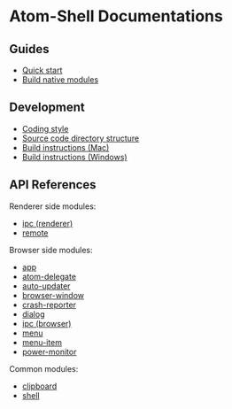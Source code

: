 # Atom-Shell Documentations

## Guides

* [Quick start](quick-start.md)
* [Build native modules](build-native-modules.md)

## Development

* [Coding style](coding-style.md)
* [Source code directory structure](source-code-directory-structure.md)
* [Build instructions (Mac)](build-instructions-mac.md)
* [Build instructions (Windows)](build-instructions-windows.md)

## API References

Renderer side modules:

* [ipc (renderer)](ipc-renderer.md)
* [remote](remote.md)

Browser side modules:

* [app](app.md)
* [atom-delegate](atom-delegate.md)
* [auto-updater](auto-updater.md)
* [browser-window](browser-window.md)
* [crash-reporter](crash-reporter.md)
* [dialog](dialog.md)
* [ipc (browser)](ipc-browser.md)
* [menu](menu.md)
* [menu-item](menu-item.md)
* [power-monitor](power-monitor.md)

Common modules:

* [clipboard](clipboard.md)
* [shell](shell.md)